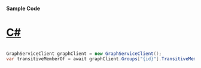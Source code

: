 #### Sample Code
# [C#](#tab/Csharp)

```C#

GraphServiceClient graphClient = new GraphServiceClient();
var transitiveMemberOf = await graphClient.Groups["{id}"].TransitiveMemberOf.Request().GetAsync();

```